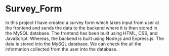 # Survey_Form
In this project I have created a survey form which takes input from user at the frontend and sends the data to the backend where it is then stored in the MySQL database. The frontend has been built using HTML, CSS, and JavaScript. Whereas, the backend is built using Node.js and Express.js. The data is stored into the MySQL database. We can check the all the information collected from the user into the database.

